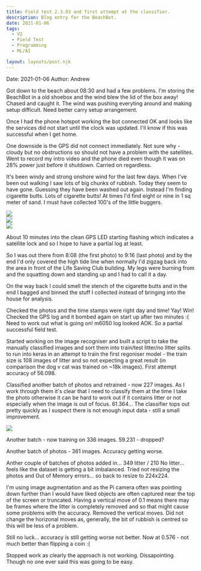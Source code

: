 ```yaml
---
title: Field test 2.3.03 and first attempt at the classifier.
description: Blog entry for the BeachBot.
date: 2021-01-06
tags:
  - V2
  - Field Test
  - Programming
  - ML/AI

layout: layouts/post.njk
---
```

Date: 2021-01-06
Author: Andrew

Got down to the beach about 08:30 and had a few problems. I'm storing the BeachBot in a old shoebox and the wind blew the lid of the box away! Chased and caught it. The wind was pushing everyting around and making setup difficult. Need better carry setup arrangement. 

Once I had the phone hotspot working the bot connected OK and looks like the services did not start until the clock was updated. I'll know if this was successful when I get home.

One downside is the GPS did not connect immediately. Not sure why - cloudy but no obstructions so should not have a problem with the satellites. Went to record my intro video and the phone died even though it was on 28% power just before it shutdown. Carried on regardless.

It's been windy and strong onshore wind for the last few days. When I've been out walking I saw lots of big chunks of rubbish. Today they seem to have gone. Guessing they have been washed out again. Instead I'm finding cigarette butts. Lots of cigarette butts! At times I'd find eight or nine in 1 sq meter of sand. I must have collected 100's of the little buggers. 

<img src="{{ '/img/2021-01-11_cig_01.jpg' | url }}"/>
<BR>
<img src="{{ '/img/2021-01-11_cig_02.jpg' | url }}"/>
<BR>
<img src="{{ '/img/2021-01-11_cig_03.jpg' | url }}"/>

About 10 minutes into the clean GPS LED starting flashing which indicates a satellite lock and so I hope to have a partial log at least.

So I was out there from 8:08 (the first photo) to 9:16 (last photo) and by the end I'd only covered the high tide line when normally I'd zigzag back into the area in front of the Life Saving Club building. My legs were burning from and the squatting down and standing up and I had to call it a day.

On the way back I could smell the stench of the cigarette butts and in the end I bagged and binned the stuff I collected instead of bringing into the house for analysis.

Checked the photos and the time stamps were right day and time! Yay! Win! Checked the GPS log and it bombed again on start up after two minutes :(  Need to work out what is going on! m6050 log looked AOK. So a partial successful field test.

Started working on the image recogniser and built a script to take the manually classified images and sort them into train/test litter/no litter splits to run into keras in an attempt to train the first regoniser model - the train size is 108 images of litter and so not expecting a great result (in comparison the dog v cat was trained on ~18k images). First attempt accuracy of 56.098.

Classified another batch of photos and retrained - now 227 images. As I work through them it's clear that I need to classify them at the time I take the photo otherwise it can be hard to work out if it contains litter or not especially when the image is out of focus. 61.364... The classifier tops out pretty quickly as I suspect there is not enough input data - still a small improvement.

<img src="{{ '/img/2021-01-06_br_classifer_training.png' | url }}"/>

Another batch - now training on 336 images. 59.231 - dropped?

Another batch of photos - 361 images. Accuracy getting worse.

Anther couple of batches of photos added in... 349 litter / 210 No litter... feels like the dataset is getting a bit imbalanced. Tried not resizing the photos and Out of Memory errors... so back to resize to 224x224. 

I'm using image augmentation and as the Pi camera often was pointing down further than I would have liked objects are often captured near the top of the screen or truncated. Having a vertical move of 0.1 means there may be frames where the litter is completely removed and so that might cause some problems with the accuracy. Removed the vertical moves. Did not change the horizonal moves as, generally, the bit of rubbish is centred so this will be less of a problem.

Still no luck... accuracy is still getting worse not better. Now at 0.576 - not much better than flipping a coin :(

Stopped work as clearly the approach is not working. Dissapointing. Though no one ever said this was going to be easy.